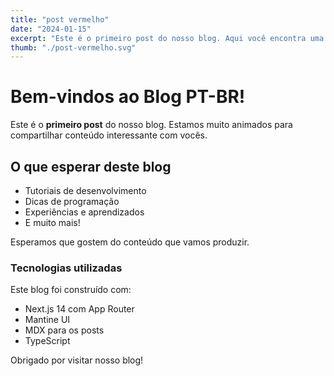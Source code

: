 ```yaml
---
title: "post vermelho"
date: "2024-01-15"
excerpt: "Este é o primeiro post do nosso blog. Aqui você encontra uma introdução ao que esperamos compartilhar."
thumb: "./post-vermelho.svg"
---
```


# Bem-vindos ao Blog PT-BR!

Este é o **primeiro post** do nosso blog. Estamos muito animados para compartilhar conteúdo interessante com vocês.

## O que esperar deste blog

- Tutoriais de desenvolvimento
- Dicas de programação
- Experiências e aprendizados
- E muito mais!

Esperamos que gostem do conteúdo que vamos produzir.

### Tecnologias utilizadas

Este blog foi construído com:

- Next.js 14 com App Router
- Mantine UI
- MDX para os posts
- TypeScript

Obrigado por visitar nosso blog!
